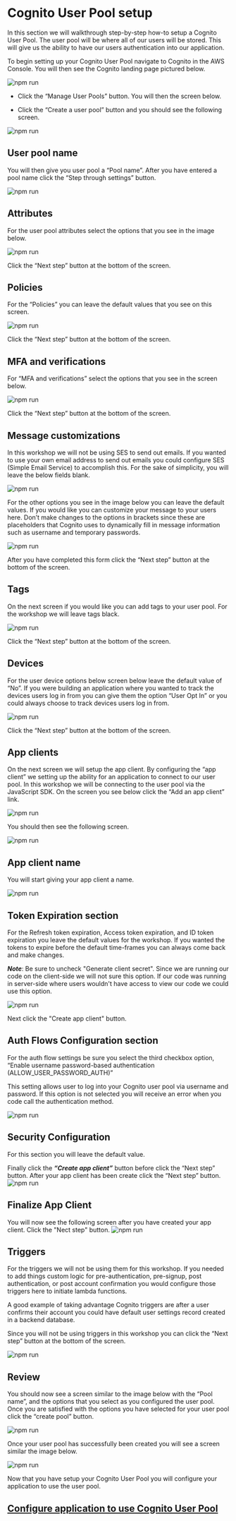 # Cognito User Pool setup

In this section we will walkthrough step-by-step how-to setup a Cognito User Pool. The user pool will be where all of our users will be stored. This will give us the ability to have our users authentication into our application.

To begin setting up your Cognito User Pool navigate to Cognito in the AWS Console. You will then see the Cognito landing page pictured below.

![npm run](../docs/images/cognito-steps/1-cognito-landing.png)

- Click the “Manage User Pools” button. You will then the screen below.
  <image-here>

- Click the “Create a user pool” button and you should see the following screen.

![npm run](../docs/images/cognito-steps/2-user-pool-list.png)

## User pool name

You will then give you user pool a “Pool name”. After you have entered a pool name click the “Step through settings” button.

![npm run](../docs/images/cognito-steps/3-user-pool-step-1.png)

## Attributes

For the user pool attributes select the options that you see in the image below.

![npm run](../docs/images/cognito-steps/4-user-pool-attributes.png)

Click the “Next step” button at the bottom of the screen.

## Policies

For the “Policies” you can leave the default values that you see on this screen.

![npm run](../docs/images/cognito-steps/5-user-pool-policies.png)

Click the “Next step” button at the bottom of the screen.

## MFA and verifications

For “MFA and verifications” select the options that you see in the screen below.

![npm run](../docs/images/cognito-steps/6-user-pool-mfa.png)

Click the “Next step” button at the bottom of the screen.

## Message customizations

In this workshop we will not be using SES to send out emails. If you wanted to use your own email address to send out emails you could configure SES (Simple Email Service) to accomplish this. For the sake of simplicity, you will leave the below fields blank.

![npm run](../docs/images/cognito-steps/7-user-pool-ses.png)

For the other options you see in the image below you can leave the default values. If you would like you can customize your message to your users here. Don’t make changes to the options in brackets since these are placeholders that Cognito uses to dynamically fill in message information such as username and temporary passwords.

![npm run](../docs/images/cognito-steps/8-user-pool-email-message.png)

After you have completed this form click the “Next step” button at the bottom of the screen.

## Tags

On the next screen if you would like you can add tags to your user pool. For the workshop we will leave tags black.

![npm run](../docs/images/cognito-steps/9-user-pool-tags.png)

Click the “Next step” button at the bottom of the screen.

## Devices

For the user device options below screen below leave the default value of “No”. If you were building an application where you wanted to track the devices users log in from you can give them the option “User Opt In” or you could always choose to track devices users log in from.

![npm run](../docs/images/cognito-steps/10-user-pool-device.png)

Click the “Next step” button at the bottom of the screen.

## App clients

On the next screen we will setup the app client. By configuring the “app client” we setting up the ability for an application to connect to our user pool. In this workshop we will be connecting to the user pool via the JavaScript SDK. On the screen you see below click the “Add an app client” link.

![npm run](../docs/images/cognito-steps/app-client-home.png)

You should then see the following screen.

![npm run](../docs/images/cognito-steps/11-user-pool-app2.png)

## App client name

You will start giving your app client a name.

![npm run](../docs/images/cognito-steps/app-client-name.png)

## Token Expiration section

For the Refresh token expiration, Access token expiration, and ID token expiration you leave the default values for the workshop. If you wanted the tokens to expire before the default time-frames you can always come back and make changes.

**_Note_**: Be sure to uncheck "Generate client secret". Since we are running our code on the client-side we will not sure this option. If our code was running in server-side where users wouldn't have access to view our code we could use this option.

![npm run](../docs/images/cognito-steps/token-expiration.png)

Next click the "Create app client" button.

## Auth Flows Configuration section

For the auth flow settings be sure you select the third checkbox option, “Enable username password-based authentication (ALLOW_USER_PASSWORD_AUTH)”

This setting allows user to log into your Cognito user pool via username and password. If this option is not selected you will receive an error when you code call the authentication method.

![npm run](../docs/images/cognito-steps/auth-flow.png)

## Security Configuration

For this section you will leave the default value.

Finally click the **_“Create app client”_** button before click the “Next step” button. After your app client has been create click the “Next step” button.
![npm run](../docs/images/cognito-steps/security-config.png)

## Finalize App Client

You will now see the following screen after you have created your app client. Click the "Nect step" button.
![npm run](../docs/images/cognito-steps/app-client-finalize.png)

## Triggers

For the triggers we will not be using them for this workshop. If you needed to add things custom logic for pre-authentication, pre-signup, post authentication, or post account confirmation you would configure those triggers here to initiate lambda functions.

A good example of taking advantage Cognito triggers are after a user confirms their account you could have default user settings record created in a backend database.

Since you will not be using triggers in this workshop you can click the “Next step” button at the bottom of the screen.

![npm run](../docs/images/cognito-steps/12-user-pool-triggers.png)

## Review

You should now see a screen similar to the image below with the “Pool name”, and the options that you select as you configured the user pool. Once you are satisfied with the options you have selected for your user pool click the “create pool” button.

![npm run](../docs/images/cognito-steps/13-user-pool-review.png)

Once your user pool has successfully been created you will see a screen similar the image below.

![npm run](../docs/images/cognito-steps/14-user-pool-success.png)

Now that you have setup your Cognito User Pool you will configure your application to use the user pool.

## [Configure application to use Cognito User Pool](SignUp.md)

